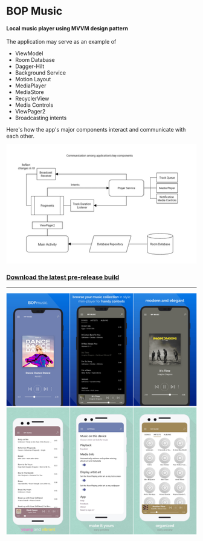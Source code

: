 # BOP Music
#### Local music player using MVVM design pattern

The application may serve as an example of
 - ViewModel
 - Room Database
 - Dagger-Hilt
 - Background Service
 - Motion Layout
 - MediaPlayer
 - MediaStore
 - RecyclerView
 - Media Controls
 - ViewPager2
 - Broadcasting intents



Here's how the app's major components interact and communicate with each other.

![architecture](/raw/Screenshot_20210813-162240670.jpg)

### [Download the latest pre-release build](app/release/GrooveMusicClone-app-release-09.apk)
---
![](raw/bop_promo_card_1.png)
![](raw/bop_promo_card_2.png)



